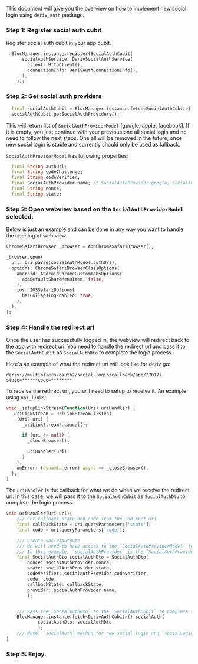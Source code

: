 This document will give you the overview on how to implement new social login using   `deriv_auth` package.

### Step 1: Register social auth cubit
Register social auth cubit in your app cubit.

```dart
  BlocManager.instance.register(SocialAuthCubit(
      socialAuthService: DerivSocialAuthService(
        client: HttpClient(),
        connectionInfo: DerivAuthConnectionInfo(),
      ),
    ));
```

### Step 2: Get social auth providers

```dart
  final socialAuthCubit = BlocManager.instance.fetch<SocialAuthCubit>()
  socialAuthCubit.getSocialAuthProviders();
```

This will return list of `SocialAuthProviderModel` [google, apple, facebook]. If it is empty, you just continue with your previous one all social login and no need to follow the next steps. One all will be removed in the future, once new social login is stable and currently should only be used as fallback.

`SocialAuthProviderModel` has following properties:

```dart
  final String authUrl;
  final String codeChallenge;
  final String codeVerifier;
  final SocialAuthProvider name; // SocialAuthProvider.google, SocialAuthProvider.apple, SocialAuthProvider.facebook
  final String nonce;
  final String state;
```

### Step 3: Open webview based on the `SocialAuthProviderModel` selected.
Below is just an example and can be done in any way you want to handle the opening of web view.
```dart
ChromeSafariBrowser _browser = AppChromeSafariBrowser();

_browser.open(
  url: Uri.parse(socialAuthModel.authUrl),
  options: ChromeSafariBrowserClassOptions(
    android: AndroidChromeCustomTabsOptions(
      addDefaultShareMenuItem: false,
    ),
    ios: IOSSafariOptions(
      barCollapsingEnabled: true,
    ),
  ),
);
```

### Step 4: Handle the redirect url
Once the user has successfully logged in, the webview will redirect back to the app with redirect uri. You need to handle the redirect url and pass it to the `SocialAuthCubit` as `SocialAuthDto` to complete the login process.

Here's an example of what the redirect uri will look like for deriv go:
```
deriv://multipliers/oauth2/social-login/callback/app/27017?state=******code=********
```

To receive the redirect uri, you will need to setup to receive it. An example using `uni_links`:

```dart
void _setupLinkStream(Function(Uri) uriHandler) {
  _uriLinkStream = uriLinkStream.listen(
    (Uri? uri) {
      _uriLinkStream?.cancel();

      if (uri != null) {
        _closeBrowser();

        uriHandler(uri);
      }
    },
    onError: (dynamic error) async => _closeBrowser(),
  );
}
```

The `uriHandler` is the callback for what we do when we receive the redirect uri. In this case, we will pass it to the `SocialAuthCubit` as `SocialAuthDto` to complete the login process.

```dart
void uriHandler(Uri uri){
    /// Get callback state and code from the redirect uri
    final callbackState = uri.queryParameters['state'];
    final code = uri.queryParameters['code'];

    /// Create SocialAuthDto
    /// We will need to have access to the `SocialAuthProviderModel` that we used to open the webview.
    /// In this example, `socialAuthProvider` is the `SocialAuthProviderModel` that we used to open the webview.
    final SocialAuthDto socialAuthDto = SocialAuthDto(
        nonce: socialAuthProvider.nonce,
        state: socialAuthProvider.state,
        codeVerifier: socialAuthProvider.codeVerifier,
        code: code,
        callbackState: callbackState,
        provider: socialAuthProvider.name,
        );


    /// Pass the `SocialAuthDto` to the `SocialAuthCubit` to complete the login process.
    BlocManager.instance.fetch<DerivAuthCubit>().socialAuth(
            socialAuthDto: socialAuthDto,
            );
    /// Note: `socialAuth` method for new social login and `socialLogin` method for old social login.
}
```
### Step 5: Enjoy.